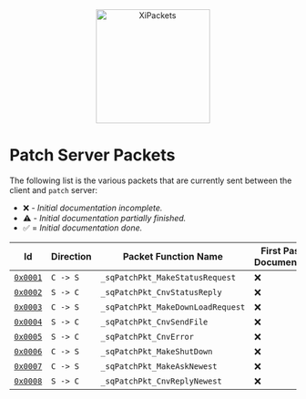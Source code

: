<div align="center">
    <img width="200" src="https://github.com/atom0s/XiPackets/raw/main/repo/icon.png" alt="XiPackets">
    </br>
</div>

# Patch Server Packets

The following list is the various packets that are currently sent between the client and `patch` server:

  - :x: - _Initial documentation incomplete._
  - :warning: - _Initial documentation partially finished._
  - :white_check_mark: = _Initial documentation done._

| Id | Direction | Packet Function Name | First Pass Documented |
| --- | --- | --- | --- |
| [`0x0001`](/patch/packets/0x0001/README.md) | `C -> S` | `_sqPatchPkt_MakeStatusRequest`  | :x: |
| [`0x0002`](/patch/packets/0x0002/README.md) | `S -> C` | `_sqPatchPkt_CnvStatusReply`     | :x: |
| [`0x0003`](/patch/packets/0x0003/README.md) | `C -> S` | `_sqPatchPkt_MakeDownLoadRequest`| :x: |
| [`0x0004`](/patch/packets/0x0004/README.md) | `S -> C` | `_sqPatchPkt_CnvSendFile`        | :x: |
| [`0x0005`](/patch/packets/0x0005/README.md) | `S -> C` | `_sqPatchPkt_CnvError`           | :x: |
| [`0x0006`](/patch/packets/0x0006/README.md) | `C -> S` | `_sqPatchPkt_MakeShutDown`       | :x: |
| [`0x0007`](/patch/packets/0x0007/README.md) | `C -> S` | `_sqPatchPkt_MakeAskNewest`      | :x: |
| [`0x0008`](/patch/packets/0x0008/README.md) | `S -> C` | `_sqPatchPkt_CnvReplyNewest`     | :x: |
